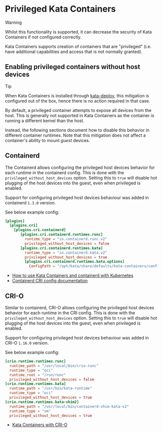 # Privileged Kata Containers

> [!WARNING]
> Whilst this functionality is supported, it can decrease the security of Kata Containers if not configured correctly.

Kata Containers supports creation of containers that are "privileged" (i.e. have additional capabilities and access
that is not normally granted).

## Enabling privileged containers without host devices

> [!TIP]
> When Kata Containers is installed through
> [kata-deploy](/tools/packaging/kata-deploy/helm-chart/README.md#kata-deploy-helm-chart), this mitigation is configured
> out of the box, hence there is no action required in that case.

By default, a privileged container attempts to expose all devices from the host. This is generally not supported in Kata
Containers as the container is running a different kernel than the host.

Instead, the following sections document how to disable this behavior in different container runtimes. Note that this
mitigation does not affect a container's ability to mount *guest* devices.

## Containerd

The Containerd allows configuring the privileged host devices behavior for each runtime in the containerd config. This is
done with the `privileged_without_host_devices` option. Setting this to `true` will disable hot plugging of the host 
devices into the guest, even when privileged is enabled.

Support for configuring privileged host devices behaviour was added in containerd `1.3.0` version.

See below example config:

```toml
[plugins]
  [plugins.cri]
    [plugins.cri.containerd]
       [plugins.cri.containerd.runtimes.runc]
         runtime_type = "io.containerd.runc.v2"
         privileged_without_host_devices = false
       [plugins.cri.containerd.runtimes.kata]
         runtime_type = "io.containerd.kata.v2"
         privileged_without_host_devices = true
         [plugins.cri.containerd.runtimes.kata.options]
           ConfigPath = "/opt/kata/share/defaults/kata-containers/configuration.toml"
```

 - [How to use Kata Containers and containerd with Kubernetes](how-to-use-k8s-with-containerd-and-kata.md)
 - [Containerd CRI config documentation](https://github.com/containerd/containerd/blob/main/docs/cri/config.md)

## CRI-O

Similar to containerd, CRI-O allows configuring the privileged host devices
behavior for each runtime in the CRI config. This is done with the 
`privileged_without_host_devices` option. Setting this to `true` will disable
 hot plugging of the host devices into the guest, even when privileged is enabled.

Support for configuring privileged host devices behaviour was added in CRI-O `1.16.0` version.

See below example config:

```toml
[crio.runtime.runtimes.runc]
  runtime_path = "/usr/local/bin/crio-runc"
  runtime_type = "oci"
  runtime_root = "/run/runc"
  privileged_without_host_devices = false
[crio.runtime.runtimes.kata]
  runtime_path = "/usr/bin/kata-runtime"
  runtime_type = "oci"
  privileged_without_host_devices = true
[crio.runtime.runtimes.kata-shim2]
  runtime_path = "/usr/local/bin/containerd-shim-kata-v2"
  runtime_type = "vm"
  privileged_without_host_devices = true
```

 - [Kata Containers with CRI-O](../how-to/run-kata-with-k8s.md#cri-o)
  
